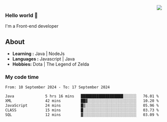 <img align='right' src="https://github-readme-stats.vercel.app/api?username=jumodada&show_icons=true&theme=vue">

### Hello world 👋

I'm a Front-end developer 
    
## About
-  **Learning :** Java | NodeJs
-  **Languages :** Javascript | Java
-  **Hobbies:** Dota | The Legend of Zelda

### My code time

<!--START_SECTION:waka-->

```txt
From: 10 September 2024 - To: 17 September 2024

Java              5 hrs 16 mins   ███████████████████░░░░░░   76.01 %
XML               42 mins         ██▓░░░░░░░░░░░░░░░░░░░░░░   10.20 %
JavaScript        24 mins         █▒░░░░░░░░░░░░░░░░░░░░░░░   05.96 %
CLASS             15 mins         █░░░░░░░░░░░░░░░░░░░░░░░░   03.73 %
SQL               12 mins         ▓░░░░░░░░░░░░░░░░░░░░░░░░   03.09 %
```

<!--END_SECTION:waka-->
